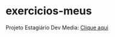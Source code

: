# exercicios-meus
 
Projeto Estagiário Dev Media: <a href="https://komai-dev.github.io/exercicios-meus/ex005/index.html">Clique aqui</a>
